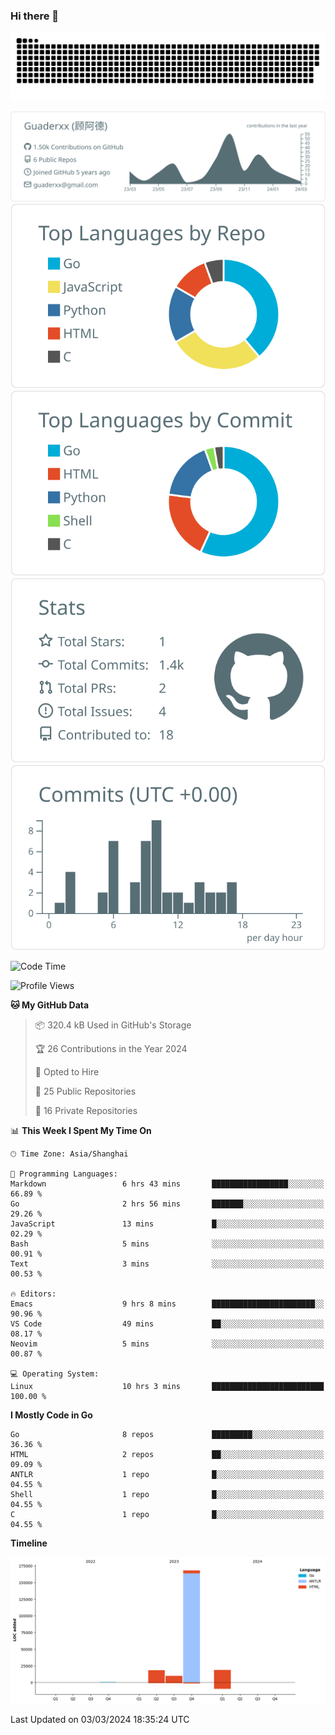 ### Hi there 👋

<picture>
  <source media="(prefers-color-scheme: dark)" srcset="https://raw.githubusercontent.com/Guaderxx/Guaderxx/output/github-snake-dark.svg">
  <source media="(prefers-color-scheme: light)" srcset="https://raw.githubusercontent.com/Guaderxx/Guaderxx/output/github-snake.svg">
  <img alt="github-snake" src="https://raw.githubusercontent.com/Guaderxx/Guaderxx/output/github-snake.svg">
</picture>

<div align="center">


![](https://raw.githubusercontent.com/Guaderxx/Guaderxx/main/profile-summary-card-output/default/0-profile-details.svg)
![](https://raw.githubusercontent.com/Guaderxx/Guaderxx/main/profile-summary-card-output/default/1-repos-per-language.svg)
![](https://raw.githubusercontent.com/Guaderxx/Guaderxx/main/profile-summary-card-output/default/2-most-commit-language.svg)
![](https://raw.githubusercontent.com/Guaderxx/Guaderxx/main/profile-summary-card-output/default/3-stats.svg)
![](https://raw.githubusercontent.com/Guaderxx/Guaderxx/main/profile-summary-card-output/default/4-productive-time.svg)


</div>

<!--START_SECTION:waka-->
![Code Time](http://img.shields.io/badge/Code%20Time-475%20hrs%2026%20mins-blue)

![Profile Views](http://img.shields.io/badge/Profile%20Views-0-blue)

**🐱 My GitHub Data** 

> 📦 320.4 kB Used in GitHub's Storage 
 > 
> 🏆 26 Contributions in the Year 2024
 > 
> 💼 Opted to Hire
 > 
> 📜 25 Public Repositories 
 > 
> 🔑 16 Private Repositories 
 > 
📊 **This Week I Spent My Time On** 

```text
🕑︎ Time Zone: Asia/Shanghai

💬 Programming Languages: 
Markdown                 6 hrs 43 mins       █████████████████░░░░░░░░   66.89 % 
Go                       2 hrs 56 mins       ███████░░░░░░░░░░░░░░░░░░   29.26 % 
JavaScript               13 mins             █░░░░░░░░░░░░░░░░░░░░░░░░   02.29 % 
Bash                     5 mins              ░░░░░░░░░░░░░░░░░░░░░░░░░   00.91 % 
Text                     3 mins              ░░░░░░░░░░░░░░░░░░░░░░░░░   00.53 % 

🔥 Editors: 
Emacs                    9 hrs 8 mins        ███████████████████████░░   90.96 % 
VS Code                  49 mins             ██░░░░░░░░░░░░░░░░░░░░░░░   08.17 % 
Neovim                   5 mins              ░░░░░░░░░░░░░░░░░░░░░░░░░   00.87 % 

💻 Operating System: 
Linux                    10 hrs 3 mins       █████████████████████████   100.00 % 
```

**I Mostly Code in Go** 

```text
Go                       8 repos             █████████░░░░░░░░░░░░░░░░   36.36 % 
HTML                     2 repos             ██░░░░░░░░░░░░░░░░░░░░░░░   09.09 % 
ANTLR                    1 repo              █░░░░░░░░░░░░░░░░░░░░░░░░   04.55 % 
Shell                    1 repo              █░░░░░░░░░░░░░░░░░░░░░░░░   04.55 % 
C                        1 repo              █░░░░░░░░░░░░░░░░░░░░░░░░   04.55 % 
```



**Timeline**

![Lines of Code chart](https://raw.githubusercontent.com/Guaderxx/Guaderxx/main/assets/bar_graph.png)


 Last Updated on 03/03/2024 18:35:24 UTC
<!--END_SECTION:waka-->
